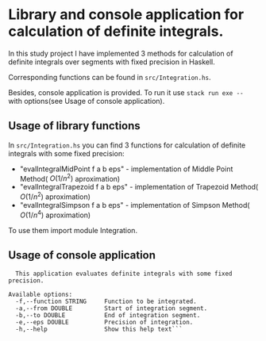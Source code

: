 # Library and console application for calculation of definite integrals.

In this study project I have implemented 3 methods for calculation of definite integrals over segments with fixed precision in Haskell.

Corresponding functions can be found in `src/Integration.hs`.

Besides, console application is provided. To run it use `stack run exe --` with options(see Usage of console application).

## Usage of library functions

In `src/Integration.hs` you can find 3 functions for calculation of definite integrals with some fixed precision:
- "evalIntegralMidPoint f a b eps" - implementation of Middle Point Method( $O(1/n^2)$ aproximation)
- "evalIntegralTrapezoid f a b eps" - implementation of Trapezoid Method( $O(1/n^2)$ aproximation)
- "evalIntegralSimpson f a b eps" - implementation of Simpson Method( $O(1/n^4)$ aproximation)

To use them import module Integration.

## Usage of console application

```Usage: stack run exe -- (-f|--function STRING) (-a|--from DOUBLE) (-b|--to DOUBLE) (-e|--eps DOUBLE)
  This application evaluates definite integrals with some fixed precision.

Available options:
  -f,--function STRING     Function to be integrated.
  -a,--from DOUBLE         Start of integration segment.
  -b,--to DOUBLE           End of integration segment.
  -e,--eps DOUBLE          Precision of integration.
  -h,--help                Show this help text```